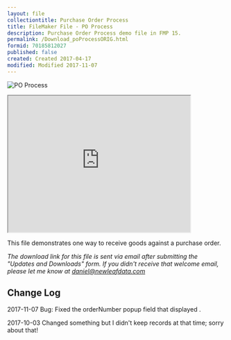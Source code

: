 ```yaml
---
layout: file
collectiontitle: Purchase Order Process
title: FileMaker File - PO Process
description: Purchase Order Process demo file in FMP 15.
permalink: /Download_poProcessORIG.html
formid: 70185812027
published: false
created: Created 2017-04-17
modified: Modified 2017-11-07
---
```


![PO Process](http://newleafdata.com/images/FMIR_POprocess.png)

<iframe width="420" height="315"
src="https://www.youtube.com/embed/7w20yKzoOiE">
</iframe>

This file demonstrates one way to receive goods against a purchase order.

*The download link for this file is sent via email after submitting the "Updates and Downloads" form.  If you didn't receive that welcome email, please let me know at daniel@newleafdata.com*

## Change Log
2017-11-07
Bug: Fixed the orderNumber popup field that displayed <Field Missing>.

2017-10-03
Changed something but I didn't keep records at that time; sorry about that!

